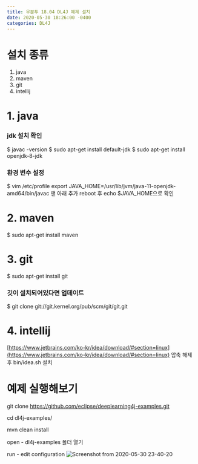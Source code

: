 ```yaml
---
title: 우분투 18.04 DL4J 예제 설치
date: 2020-05-30 18:26:00 -0400
categories: DL4J
---
```


# 설치 종류
1. java
2. maven
3. git
4. intellij

# 1. java

### jdk 설치 확인

$ javac -version
$ sudo apt-get install default-jdk
$ sudo apt-get install openjdk-8-jdk

### 환경 변수 설정

$ vim /etc/profile
export JAVA_HOME=/usr/lib/jvm/java-11-openjdk-amd64/bin/javac 맨 아래 추가
reboot 후 echo $JAVA_HOME으로 확인

# 2. maven
$ sudo apt-get install maven

# 3. git
$ sudo apt-get install git

### 깃이 설치되어있다면 업데이트

$ git clone git://git.kernel.org/pub/scm/git/git.git

# 4. intellij
[https://www.jetbrains.com/ko-kr/idea/download/#section=linux](https://www.jetbrains.com/ko-kr/idea/download/#section=linux)
압축 해제 후 bin/idea.sh 설치

# 예제 실행해보기
git clone https://github.com/eclipse/deeplearning4j-examples.git

cd dl4j-examples/

mvn clean install

open - dl4j-examples 폴더 열기

run - edit configuration
![Screenshot from 2020-05-30 23-40-20](https://user-images.githubusercontent.com/51734550/83331787-24f42280-a2d3-11ea-93ea-c99fb8399437.png)



<!--stackedit_data:
eyJoaXN0b3J5IjpbMzQxNDk5MzQ1LC05NDU0NjM4MzksLTk4ND
QwMjgxMywtMTc0MTM3MzUwMV19
-->